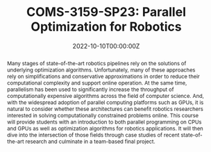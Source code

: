 ---
type: "courses"
title: "COMS-3159-SP23: Parallel Optimization for Robotics"
position: "Instructor of Record"
semesters: "Spring 2023"
dayTime: "TBD" #MW 1:10-2:25pm
room: "TBD"
credits: "3 Credits"
# Code used for list order
semesterCode: "23.1"
date: "2022-10-10T00:00:00Z"
subtype: "semester" # semester, MOOC, workshop, other

# Course Overiew Abstract.
abstract: "Many stages of state-of-the-art robotics pipelines rely on the solutions of underlying optimization algorithms. Unfortunately, many of these approaches rely on simplifications and conservative approximations in order to reduce their computational complexity and support online operation. At the same time, parallelism has been used to significantly increase the throughput of computationally expensive algorithms across the field of computer science. And, with the widespread adoption of parallel computing platforms such as GPUs, it is natural to consider whether these architectures can benefit robotics researchers interested in solving computationally constrained problems online. This course will provide students with an introduction to both parallel programming on CPUs and GPUs as well as optimization algorithms for robotics applications. It will then dive into the intersection of those fields through case studies of recent state-of-the-art research and culminate in a team-based final project."

# Summary. An optional shortened abstract.
summary: "Many stages of state-of-the-art robotics pipelines rely on the solutions of underlying optimization algorithms. Unfortunately, many of these approaches rely on simplifications and conservative approximations in order to reduce their computational complexity and support online operation. At the same time, parallelism has been used to significantly increase the throughput of computationally expensive algorithms across the field of computer science. And, with the widespread adoption of parallel computing platforms such as GPUs, it is natural to consider whether these architectures can benefit robotics researchers interested in solving computationally constrained problems online. This course will provide students with an introduction to both parallel programming on CPUs and GPUs as well as optimization algorithms for robotics applications. It will then dive into the intersection of those fields through case studies of recent state-of-the-art research and culminate in a team-based final project."

# learning outcomes for the course
learningOutcomes:
- Understand the opportunities and limitations of parallel programming on CPUs and GPUs
- Understand the opportunities and challenges of optimization algorithms for robotics
- Engage critically with recent research on parallel optimization algorithms
- Make use of the unix command line and version control software
- Collaborate with a team to develop and present an open-ended final project

# grading breakdown
# grading: 
# - 40% Midterm Exams (20% each)
# - 35% Problem Sets
# - 20% Final Project Presentation, Report, and other Milestones
# - 5% Attendance, Collaboration, and Participation

prerequisites:
- COMS W3157 Advanced Programming (or equivalents)
- COMS W3251 Computational Linear Algebra (or equivalents)
- MATH UN1201 Calculus III (or equivalents)
- Please contact the instructor if you have relevant prior experience but do not have prerequisites

enrollmentNote: Enrollment Capped at 35 Students (Instructor Managed Waiting List See Note Below)

waitingList: This class is capped at 35 students. This semester, I am handling the waitlist as an instructor-controlled waiting list. Students will be admitted based on a combination of seniority, interests in the class, and contributions to a diverse set of viewpoints and experiences in the class. Half of the available slots will be reserved for Barnard students (assuming sufficient demand). To be considered for the class, please join the waiting list **AND** fill out the form at [https://bit.ly/COMS3159-SP23-WL](https://bit.ly/COMS3159-SP23-WL), which asks a few questions about your background and your interests in the class. Initial placements into the class will be made by the end of May based on signups and submissions received during early registration in April.

officeHours: My open office hours will be typically held on Tuesdays from 11am-1pm for the Spring 2023 semester, but/and I am always available to meet outside of the standard time frame (ideally still on Tuesdays) by appointment. I will try to respond to requests emailed to [bplancher+coms3159@barnard.edu](mailto:bplancher+coms3159@barnard.edu) within 24 hours during the weekdays and within 48 hours over the weekend. The most up-to-date schedule of office hours can be found [here](/office_hours).

# Roles in the course
roles: []

# Awards
awards: []

tags:
- Robotics 
- Optimization
- Parallel Programming
- Planning
- Control
- Hardware-Software Co-Design
- Computer Architecture

featured: true
outreach: false
projects: []

links:
# - name: Syllabus
#   url: 'files/TBD'

# Featured image -- named `featured.jpg/png` in this folder. 
image:
  caption: ''
  focal_point: ''
  preview_only: false

---